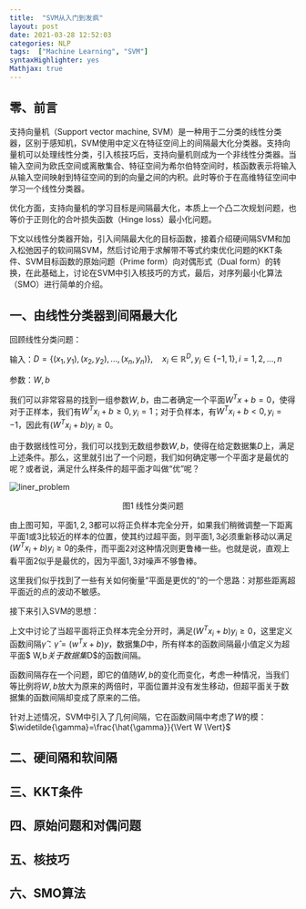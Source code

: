 ```yaml
---
title:  "SVM从入门到发疯"
layout: post
date: 2021-03-28 12:52:03
categories: NLP
tags:  ["Machine Learning", "SVM"]
syntaxHighlighter: yes
Mathjax: true
---
```


## 零、前言

支持向量机（Support vector machine, SVM）是一种用于二分类的线性分类器，区别于感知机，SVM使用中定义在特征空间上的间隔最大化分类器。支持向量机可以处理线性分类，引入核技巧后，支持向量机则成为一个非线性分类器。当输入空间为欧氏空间或离散集合、特征空间为希尔伯特空间时，核函数表示将输入从输入空间映射到特征空间的到的向量之间的内积。此时等价于在高维特征空间中学习一个线性分类器。

优化方面，支持向量机的学习目标是间隔最大化，本质上一个凸二次规划问题，也等价于正则化的合叶损失函数（Hinge loss）最小化问题。

下文以线性分类器开始，引入间隔最大化的目标函数，接着介绍硬间隔SVM和加入松弛因子的软间隔SVM，然后讨论用于求解带不等式约束优化问题的KKT条件、SVM目标函数的原始问题（Prime form）向对偶形式（Dual form）的转换，在此基础上，讨论在SVM中引入核技巧的方式，最后，对序列最小化算法（SMO）进行简单的介绍。

## 一、由线性分类器到间隔最大化

回顾线性分类问题：

输入：$D=\{(x_1,y_1),(x_2,y_2),...,(x_n,y_n)\},\quad x_i \in \mathbb{R}^D, y_i\in\{-1,1\},i=1,2,...,n$

参数：$W,b$

我们可以非常容易的找到一组参数$W,b$，由二者确定一个平面$W^T x+b=0$，使得对于正样本，我们有$W^T x_i+b \ge 0, y_i=1$；对于负样本，有$W^T x_i+b<0, y_i=-1$，因此有$(W^T x_i+b)y_i \ge 0$。

由于数据线性可分，我们可以找到无数组参数$W,b$，使得在给定数据集$D$上，满足上述条件。那么，这里就引出了一个问题，我们如何确定哪一个平面才是最优的呢？或者说，满足什么样条件的超平面才叫做“优”呢？

![liner_problem](http://qiniu.shihanmax.top/20210402132120_TFTD9L_%E6%88%AA%E5%B1%8F2021-04-02%2013.21.13.jpeg)

<center>图1 线性分类问题</center>

由上图可知，平面$1,2,3$都可以将正负样本完全分开，如果我们稍微调整一下距离平面$1$或$3$比较近的样本的位置，使其约过超平面，则平面$1,3$必须重新移动以满足$(W^T x_i+b)y_i \ge 0$的条件，而平面$2$对这种情况则更鲁棒一些。也就是说，直观上看平面$2$似乎是最优的，因为平面$1,3$对噪声不够鲁棒。

这里我们似乎找到了一些有关如何衡量“平面是更优的”的一个思路：对那些距离超平面近的点的波动不敏感。

接下来引入SVM的思想：

上文中讨论了当超平面将正负样本完全分开时，满足$(W^T x_i+b)y_i \ge 0$，这里定义函数间隔$\hat{\gamma}$：$\hat{\gamma}=(w^Tx+b)y$，数据集$D$中，所有样本的函数间隔最小值定义为超平面$ W,b$关于数据集$D$的函数间隔。

函数间隔存在一个问题，即它的值随$W,b$的变化而变化，考虑一种情况，当我们等比例将$W,b$放大为原来的两倍时，平面位置并没有发生移动，但超平面关于数据集的函数间隔却变成了原来的二倍。

针对上述情况，SVM中引入了几何间隔，它在函数间隔中考虑了$W$的模：$\widetilde{\gamma}=\frac{\hat{\gamma}}{\Vert W \Vert}$



















## 二、硬间隔和软间隔

## 三、KKT条件

## 四、原始问题和对偶问题

## 五、核技巧

## 六、SMO算法

